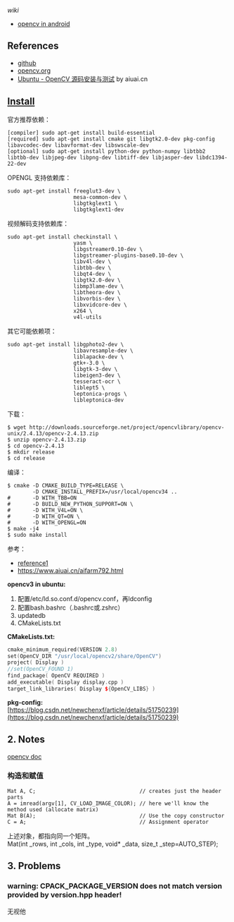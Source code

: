 *wiki*  
* [opencv in android](https://github.com/nonelittlesong/study-opencv/wiki/opencv-in-android)

## References
- [github](https://github.com/opencv)  
- [opencv.org](https://opencv.org/)  
- [Ubuntu - OpenCV 源码安装与测试](https://www.aiuai.cn/aifarm792.html) by aiuai.cn  

## [Install](https://docs.opencv.org/2.4.13.6/doc/tutorials/introduction/linux_install/linux_install.html?highlight=install)
官方推荐依赖：  
```
[compiler] sudo apt-get install build-essential
[required] sudo apt-get install cmake git libgtk2.0-dev pkg-config libavcodec-dev libavformat-dev libswscale-dev
[optional] sudo apt-get install python-dev python-numpy libtbb2 libtbb-dev libjpeg-dev libpng-dev libtiff-dev libjasper-dev libdc1394-22-dev
```
OPENGL 支持依赖库：  
```
sudo apt-get install freeglut3-dev \
                     mesa-common-dev \
                     libgtkglext1 \
                     libgtkglext1-dev
```
视频解码支持依赖库：  
```
sudo apt-get install checkinstall \
                     yasm \
                     libgstreamer0.10-dev \
                     libgstreamer-plugins-base0.10-dev \
                     libv4l-dev \
                     libtbb-dev \
                     libqt4-dev \
                     libgtk2.0-dev \
                     libmp3lame-dev \
                     libtheora-dev \
                     libvorbis-dev \
                     libxvidcore-dev \
                     x264 \
                     v4l-utils
```
其它可能依赖项：  
```
sudo apt-get install libgphoto2-dev \
                     libavresample-dev \ 
                     liblapacke-dev \
                     gtk+-3.0 \
                     libgtk-3-dev \ 
                     libeigen3-dev \ 
                     tesseract-ocr \
                     liblept5 \
                     leptonica-progs \
                     libleptonica-dev
```
下载：  
```
$ wget http://downloads.sourceforge.net/project/opencvlibrary/opencv-unix/2.4.13/opencv-2.4.13.zip
$ unzip opencv-2.4.13.zip
$ cd opencv-2.4.13
$ mkdir release
$ cd release
```
编译：  
```
$ cmake -D CMAKE_BUILD_TYPE=RELEASE \
        -D CMAKE_INSTALL_PREFIX=/usr/local/opencv34 ..
#       -D WITH_TBB=ON 
#       -D BUILD_NEW_PYTHON_SUPPORT=ON \
#       -D WITH_V4L=ON \
#       -D WITH_QT=ON \
#       -D WITH_OPENGL=ON
$ make -j4
$ sudo make install
```
参考：  
- [reference1](https://github.com/L706077/Ubuntu16.04-Install-Opencv2.4.13)  
- https://www.aiuai.cn/aifarm792.html  
  
__opencv3 in ubuntu:__  
<ol>
  <li>配置/etc/ld.so.conf.d/opencv.conf，再ldconfig</li>
  <li>配置bash.bashrc（.bashrc或.zshrc）</li>
  <li>updatedb</li>
  <li>CMakeLists.txt</li>
</ol>

__CMakeLists.txt:__  
```c++
cmake_minimum_required(VERSION 2.8)
set(OpenCV_DIR "/usr/local/opencv2/share/OpenCV")
project( Display )
//set(OpenCV_FOUND 1)
find_package( OpenCV REQUIRED )
add_executable( Display display.cpp )
target_link_libraries( Display ${OpenCV_LIBS} )
```
__pkg-config:__  
[https://blog.csdn.net/newchenxf/article/details/51750239](https://blog.csdn.net/newchenxf/article/details/51750239)  
## 2. Notes
[opencv doc](https://www.docs.opencv.org/2.4/)  
### 构造和赋值
```
Mat A, C;                                 // creates just the header parts
A = imread(argv[1], CV_LOAD_IMAGE_COLOR); // here we'll know the method used (allocate matrix)
Mat B(A);                                 // Use the copy constructor
C = A;                                    // Assignment operator
```
上述对象，都指向同一个矩阵。  
Mat(int _rows, int _cols, int _type, void* _data, size_t _step=AUTO_STEP);  

## 3. Problems
### warning: CPACK_PACKAGE_VERSION does not match version provided by version.hpp header!
无视他  
